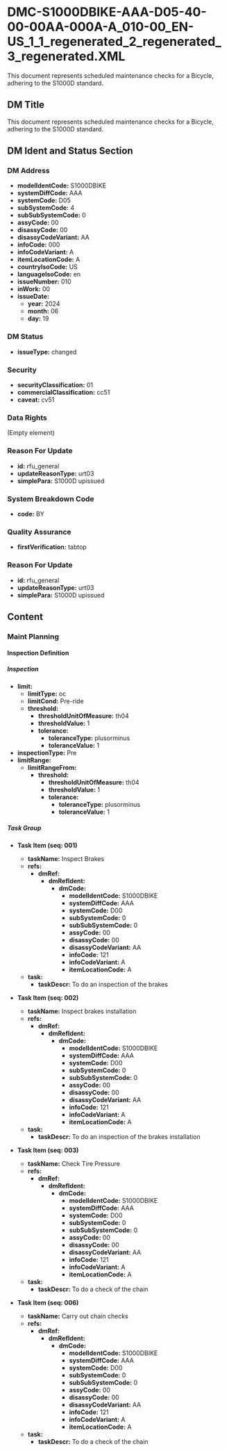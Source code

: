 # DMC-S1000DBIKE-AAA-D05-40-00-00AA-000A-A_010-00_EN-US_1_1_regenerated_2_regenerated_3_regenerated.XML

This document represents scheduled maintenance checks for a Bicycle, adhering to the S1000D standard.

## DM Title

This document represents scheduled maintenance checks for a Bicycle, adhering to the S1000D standard.

## DM Ident and Status Section

### DM Address

*   **modelIdentCode:** S1000DBIKE
*   **systemDiffCode:** AAA
*   **systemCode:** D05
*   **subSystemCode:** 4
*   **subSubSystemCode:** 0
*   **assyCode:** 00
*   **disassyCode:** 00
*   **disassyCodeVariant:** AA
*   **infoCode:** 000
*   **infoCodeVariant:** A
*   **itemLocationCode:** A
*   **countryIsoCode:** US
*   **languageIsoCode:** en
*   **issueNumber:** 010
*   **inWork:** 00
*   **issueDate:**
    *   **year:** 2024
    *   **month:** 06
    *   **day:** 19

### DM Status

*   **issueType:** changed

### Security

*   **securityClassification:** 01
*   **commercialClassification:** cc51
*   **caveat:** cv51

### Data Rights

(Empty element)

### Reason For Update

*   **id:** rfu\_general
*   **updateReasonType:** urt03
*   **simplePara:** S1000D upissued

### System Breakdown Code

*   **code:** BY

### Quality Assurance

*   **firstVerification:** tabtop

### Reason For Update

*   **id:** rfu\_general
*   **updateReasonType:** urt03
*   **simplePara:** S1000D upissued

## Content

### Maint Planning

#### Inspection Definition

##### Inspection

*   **limit:**
    *   **limitType:** oc
    *   **limitCond:** Pre-ride
    *   **threshold:**
        *   **thresholdUnitOfMeasure:** th04
        *   **thresholdValue:** 1
        *   **tolerance:**
            *   **toleranceType:** plusorminus
            *   **toleranceValue:** 1
*   **inspectionType:** Pre
*   **limitRange:**
    *   **limitRangeFrom:**
        *   **threshold:**
            *   **thresholdUnitOfMeasure:** th04
            *   **thresholdValue:** 1
            *   **tolerance:**
                *   **toleranceType:** plusorminus
                *   **toleranceValue:** 1

##### Task Group

*   **Task Item (seq: 001)**
    *   **taskName:** Inspect Brakes
    *   **refs:**
        *   **dmRef:**
            *   **dmRefIdent:**
                *   **dmCode:**
                    *   **modelIdentCode:** S1000DBIKE
                    *   **systemDiffCode:** AAA
                    *   **systemCode:** D00
                    *   **subSystemCode:** 0
                    *   **subSubSystemCode:** 0
                    *   **assyCode:** 00
                    *   **disassyCode:** 00
                    *   **disassyCodeVariant:** AA
                    *   **infoCode:** 121
                    *   **infoCodeVariant:** A
                    *   **itemLocationCode:** A
    *   **task:**
        *   **taskDescr:** To do an inspection of the brakes

*   **Task Item (seq: 002)**
    *   **taskName:** Inspect brakes installation
    *   **refs:**
        *   **dmRef:**
            *   **dmRefIdent:**
                *   **dmCode:**
                    *   **modelIdentCode:** S1000DBIKE
                    *   **systemDiffCode:** AAA
                    *   **systemCode:** D00
                    *   **subSystemCode:** 0
                    *   **subSubSystemCode:** 0
                    *   **assyCode:** 00
                    *   **disassyCode:** 00
                    *   **disassyCodeVariant:** AA
                    *   **infoCode:** 121
                    *   **infoCodeVariant:** A
                    *   **itemLocationCode:** A
    *   **task:**
        *   **taskDescr:** To do an inspection of the brakes installation

*   **Task Item (seq: 003)**
    *   **taskName:** Check Tire Pressure
    *   **refs:**
        *   **dmRef:**
            *   **dmRefIdent:**
                *   **dmCode:**
                    *   **modelIdentCode:** S1000DBIKE
                    *   **systemDiffCode:** AAA
                    *   **systemCode:** D00
                    *   **subSystemCode:** 0
                    *   **subSubSystemCode:** 0
                    *   **assyCode:** 00
                    *   **disassyCode:** 00
                    *   **disassyCodeVariant:** AA
                    *   **infoCode:** 121
                    *   **infoCodeVariant:** A
                    *   **itemLocationCode:** A
    *   **task:**
        *   **taskDescr:** To do a check of the chain

*   **Task Item (seq: 006)**
    *   **taskName:** Carry out chain checks
    *   **refs:**
        *   **dmRef:**
            *   **dmRefIdent:**
                *   **dmCode:**
                    *   **modelIdentCode:** S1000DBIKE
                    *   **systemDiffCode:** AAA
                    *   **systemCode:** D00
                    *   **subSystemCode:** 0
                    *   **subSubSystemCode:** 0
                    *   **assyCode:** 00
                    *   **disassyCode:** 00
                    *   **disassyCodeVariant:** AA
                    *   **infoCode:** 121
                    *   **infoCodeVariant:** A
                    *   **itemLocationCode:** A
    *   **task:**
        *   **taskDescr:** To do a check of the chain